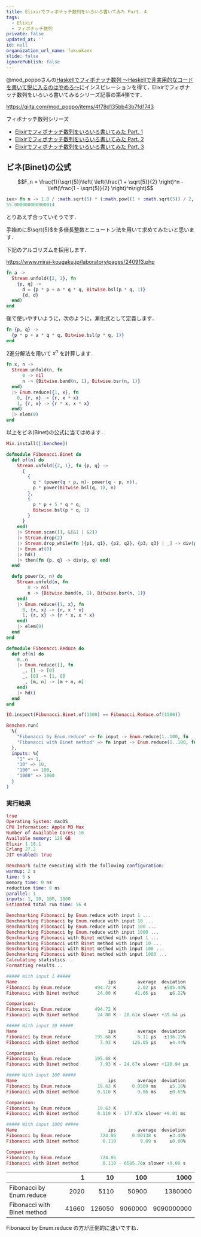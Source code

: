 ```yaml
---
title: Elixirでフィボナッチ数列をいろいろ書いてみた Part. 4
tags:
  - Elixir
  - フィボナッチ数列
private: false
updated_at: ''
id: null
organization_url_name: fukuokaex
slide: false
ignorePublish: false
---
```

@mod_poppoさんの[Haskellでフィボナッチ数列 〜Haskellで非実用的なコードを書いて悦に入るのはやめろ〜](https://qiita.com/mod_poppo/items/4f78d135bb43b7fd1743)にインスピレーションを得て，Elixirでフィボナッチ数列をいろいろ書いてみるシリーズ記事の第4弾です．

https://qiita.com/mod_poppo/items/4f78d135bb43b7fd1743

フィボナッチ数列シリーズ

- [Elixirでフィボナッチ数列をいろいろ書いてみた Part. 1](https://qiita.com/zacky1972/items/74f7ce9b6463862ea5bb)
- [Elixirでフィボナッチ数列をいろいろ書いてみた Part. 2](https://qiita.com/zacky1972/items/fed96c37aef3a09da0c5)
- [Elixirでフィボナッチ数列をいろいろ書いてみた Part. 3](https://qiita.com/zacky1972/items/f65e000178c49fd84e1d)

## ビネ(Binet)の公式

```math
F_n = \frac{1}{\sqrt{5}}\left( \left(\frac{1 + \sqrt{5}}{2} \right)^n - \left(\frac{1 - \sqrt{5}}{2} \right)^n\right)
```

```elixir
iex> fn n -> 1.0 / :math.sqrt(5) * (:math.pow((1 + :math.sqrt(5)) / 2, n) - :math.pow((1 - :math.sqrt(5)) / 2, n)) end.(10)
55.000000000000014
```

とりあえず合っていそうです．

手始めに$\sqrt{5}$を多倍長整数とニュートン法を用いて求めてみたいと思います．

下記のアルゴリズムを採用します．

https://www.mirai-kougaku.jp/laboratory/pages/240913.php

```elixir
fn a ->
  Stream.unfold({2, 1}, fn
    {p, q} -> 
      d = {p * p + a * q * q, Bitwise.bsl(p * q, 1)}
      {d, d}
  end)
end
```

後で使いやすいように，次のように，漸化式として定義します．

```elixir
fn {p, q} ->
  {p * p + a * q * q, Bitwise.bsl(p * q, 1)}
end
```

2進分解法を用いて $x^n$ を計算します．

```elixir
fn x, n ->
  Stream.unfold(n, fn
      0 -> nil
      n -> {Bitwise.band(n, 1), Bitwise.bsr(n, 1)}
  end)
  |> Enum.reduce({1, x}, fn
    0, {r, x} -> {r, x * x}
    1, {r, x} -> {r * x, x * x}
  end)
  |> elem(0)
end
```

以上をビネ(Binet)の公式に当てはめます．

```elixir:fib_benchee.exs
Mix.install([:benchee])

defmodule Fibonacci.Binet do
  def of(n) do
    Stream.unfold({2, 1}, fn {p, q} ->
      {
        {
          q * (power(q + p, n)- power(q - p, n)),
          p * power(Bitwise.bsl(q, 1), n)
        }, 
        {
          p * p + 5 * q * q, 
          Bitwise.bsl(p * q, 1)
        }
      }
    end)
    |> Stream.scan([], &[&1 | &2])
    |> Stream.drop(2)
    |> Stream.drop_while(fn [{p1, q1}, {p2, q2}, {p3, q3} | _] -> div(p1, q1) != div(p2, q2) and div(p1, q1) != div(p3, q3) end)
    |> Enum.at(0)
    |> hd()
    |> then(fn {p, q} -> div(p, q) end)
  end

  defp power(x, n) do
    Stream.unfold(n, fn
        0 -> nil
        n -> {Bitwise.band(n, 1), Bitwise.bsr(n, 1)}
    end)
    |> Enum.reduce({1, x}, fn
      0, {r, x} -> {r, x * x}
      1, {r, x} -> {r * x, x * x}
    end)
    |> elem(0)
  end
end

defmodule Fibonacci.Reduce do
  def of(n) do
    0..n
    |> Enum.reduce([], fn
      _, [] -> [0]
      _, [0] -> [1, 0]
      _, [m, n] -> [m + n, m]
    end)
    |> hd()
  end
end

IO.inspect(Fibonacci.Binet.of(1500) == Fibonacci.Reduce.of(1500))

Benchee.run(
  %{
    "Fibonacci by Enum.reduce" => fn input -> Enum.reduce(1..100, fn _, _ -> Fibonacci.Reduce.of(input) end) end,
    "Fibonacci with Binet method" => fn input -> Enum.reduce(1..100, fn _, _ -> Fibonacci.Binet.of(input) end) end
  },
  inputs: %{
    "1" => 1,
    "10" => 10,
    "100" => 100,
    "1000" => 1000
  }
)
```

### 実行結果

```elixir
true
Operating System: macOS
CPU Information: Apple M3 Max
Number of Available Cores: 16
Available memory: 128 GB
Elixir 1.18.1
Erlang 27.2
JIT enabled: true

Benchmark suite executing with the following configuration:
warmup: 2 s
time: 5 s
memory time: 0 ns
reduction time: 0 ns
parallel: 1
inputs: 1, 10, 100, 1000
Estimated total run time: 56 s

Benchmarking Fibonacci by Enum.reduce with input 1 ...
Benchmarking Fibonacci by Enum.reduce with input 10 ...
Benchmarking Fibonacci by Enum.reduce with input 100 ...
Benchmarking Fibonacci by Enum.reduce with input 1000 ...
Benchmarking Fibonacci with Binet method with input 1 ...
Benchmarking Fibonacci with Binet method with input 10 ...
Benchmarking Fibonacci with Binet method with input 100 ...
Benchmarking Fibonacci with Binet method with input 1000 ...
Calculating statistics...
Formatting results...

##### With input 1 #####
Name                                  ips        average  deviation         median         99th %
Fibonacci by Enum.reduce         494.72 K        2.02 μs   ±585.40%        1.92 μs        2.67 μs
Fibonacci with Binet method       24.00 K       41.66 μs     ±6.22%       41.92 μs       48.29 μs

Comparison: 
Fibonacci by Enum.reduce         494.72 K
Fibonacci with Binet method       24.00 K - 20.61x slower +39.64 μs

##### With input 10 #####
Name                                  ips        average  deviation         median         99th %
Fibonacci by Enum.reduce         195.68 K        5.11 μs   ±136.15%        4.79 μs       13.08 μs
Fibonacci with Binet method        7.93 K      126.05 μs     ±4.44%      124.29 μs      150.17 μs

Comparison: 
Fibonacci by Enum.reduce         195.68 K
Fibonacci with Binet method        7.93 K - 24.67x slower +120.94 μs

##### With input 100 #####
Name                                  ips        average  deviation         median         99th %
Fibonacci by Enum.reduce          19.63 K      0.0509 ms     ±5.16%      0.0511 ms      0.0612 ms
Fibonacci with Binet method       0.110 K        9.06 ms     ±0.65%        9.05 ms        9.20 ms

Comparison: 
Fibonacci by Enum.reduce          19.63 K
Fibonacci with Binet method       0.110 K - 177.87x slower +9.01 ms

##### With input 1000 #####
Name                                  ips        average  deviation         median         99th %
Fibonacci by Enum.reduce           724.86      0.00138 s     ±3.40%      0.00139 s      0.00146 s
Fibonacci with Binet method         0.110         9.09 s     ±0.00%         9.09 s         9.09 s

Comparison: 
Fibonacci by Enum.reduce           724.86
Fibonacci with Binet method         0.110 - 6585.76x slower +9.08 s
```

|                           |1    |10    |100    |1000      |
|:--------------------------|----:|-----:|------:|---------:|
|Fibonacci by Enum.reduce   | 2020|  5110|  50900|   1380000|
|Fibonacci with Binet method|41660|126050|9060000|9090000000|

Fibonacci by Enum.reduce の方が圧倒的に速いですね．
